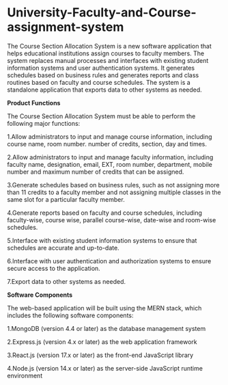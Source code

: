 # University-Faculty-and-Course-assignment-system

The Course Section Allocation System is a new software application that helps educational institutions assign courses to faculty members. The system replaces manual processes and interfaces with existing student information systems and user authentication systems. It generates schedules based on business rules and generates reports and class routines based on faculty and course schedules. The system is a standalone application that exports data to other systems as needed.

**Product Functions**

The Course Section Allocation System must be able to perform the following major functions:

 1.Allow administrators to input and manage course information, including course name, room number. number of credits, section, day and times.
 
 2.Allow administrators to input and manage faculty information, including faculty name, designation, email, EXT, room number, department, mobile number and maximum number of credits that can be assigned.
 
 3.Generate schedules based on business rules, such as not assigning more than 11 credits to a faculty member and not assigning multiple classes in the same slot for a particular faculty member.
 
 4.Generate reports based on faculty and course schedules, including faculty-wise, course wise, parallel course-wise, date-wise and room-wise schedules.
 
 5.Interface with existing student information systems to ensure that schedules are accurate and up-to-date.
 
 6.Interface with user authentication and authorization systems to ensure secure access to the application.
 
 7.Export data to other systems as needed.

**Software Components**

The web-based application will be built using the MERN stack, which includes the following software components:

 1.MongoDB (version 4.4 or later) as the database management system
 
 2.Express.js (version 4.x or later) as the web application framework
 
 3.React.js (version 17.x or later) as the front-end JavaScript library
 
 4.Node.js (version 14.x or later) as the server-side JavaScript runtime environment
